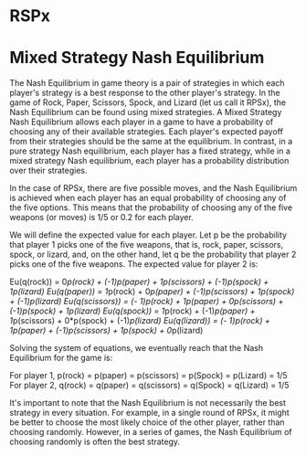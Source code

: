 # RSPx

# Mixed Strategy Nash Equilibrium

The Nash Equilibrium in game theory is a pair of strategies in which each player's strategy is a best response to the other player's strategy. In the game of Rock, Paper, Scissors, Spock, and Lizard (let us call it RPSx), the Nash Equilibrium can be found using mixed strategies. A Mixed Strategy Nash Equilibrium allows each player in a game to have a probability of choosing any of their available strategies. Each player's expected payoff from their strategies should be the same at the equilibrium. In contrast, in a pure strategy Nash equilibrium, each player has a fixed strategy, while in a mixed strategy Nash equilibrium, each player has a probability distribution over their strategies. 

In the case of RPSx, there are five possible moves, and the Nash Equilibrium is achieved when each player has an equal probability of choosing any of the five options. This means that the probability of choosing any of the five weapons (or moves) is 1/5 or 0.2 for each player. 

We will define the expected value for each player. Let p be the probability that player 1 picks one of the five weapons, that is, rock, paper, scissors, spock, or lizard, and, on the other hand, let q be the probability that player 2 picks one of the five weapons. The expected value for player 2 is:

Eu(q(rock)) =  0*p(rock) + (-1)*p(paper) + 1*p(scissors) + (-1)*p(spock) + 1*p(lizard)
Eu(q(paper)) =  1*p(rock) + 0*p(paper) + (-1)*p(scissors) + 1*p(spock) + (-1)*p(lizard)
Eu(q(scissors)) = (- 1)*p(rock) + 1*p(paper) + 0*p(scissors) + (-1)*p(spock) + 1*p(lizard)
Eu(q(spock)) = 1*p(rock) + (-1)*p(paper) + 1*p(scissors) + 0*p(spock) + (-1)*p(lizard)
Eu(q(lizard)) = (- 1)*p(rock) + 1*p(paper) + (-1)*p(scissors) + 1*p(spock) + 0*p(lizard)

Solving the system of equations, we eventually reach that the Nash Equilibrium for the game is:

For player 1, p(rock) = p(paper) = p(scissors) = p(Spock) = p(Lizard) = 1/5 
For player 2, q(rock) = q(paper) = q(scissors) = q(Spock) = q(Lizard) = 1/5

It's important to note that the Nash Equilibrium is not necessarily the best strategy in every situation. For example, in a single round of RPSx, it might be better to choose the most likely choice of the other player, rather than choosing randomly. However, in a series of games, the Nash Equilibrium of choosing randomly is often the best strategy.

